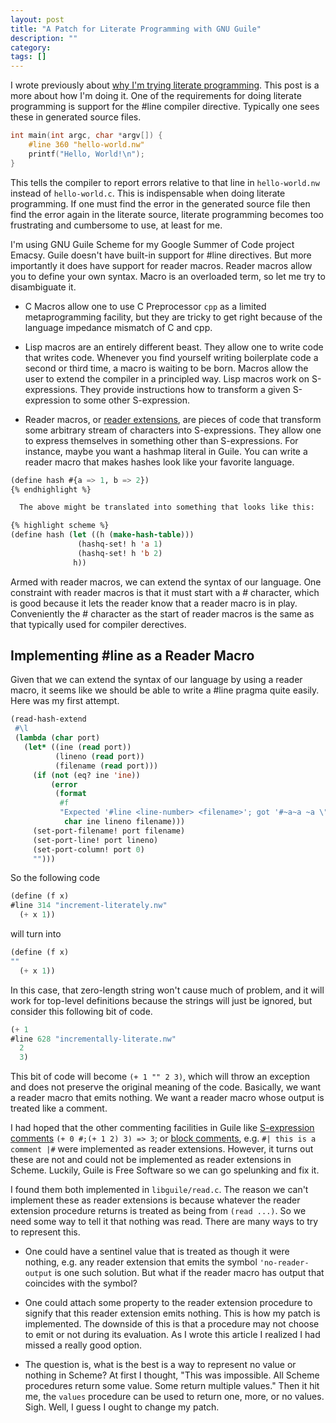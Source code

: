 ```yaml
---
layout: post
title: "A Patch for Literate Programming with GNU Guile"
description: ""
category: 
tags: []
---
```

I wrote previously about <a href="/posts/why-im-trying-literate-programming">why I'm trying literate programming</a>. This
post is a more about how I'm doing it. One of the requirements for
doing literate programming is support for the #line compiler
directive. Typically one sees these in generated source files.

```c
int main(int argc, char *argv[]) {
    #line 360 "hello-world.nw"
    printf("Hello, World!\n");
}
```

This tells the compiler to report errors relative to that line in
`hello-world.nw` instead of `hello-world.c`. This is indispensable
when doing literate programming. If one must find the error in the
generated source file then find the error again in the literate
source, literate programming becomes too frustrating and cumbersome to
use, at least for me.

I'm using GNU Guile Scheme for my Google Summer of Code project
Emacsy. Guile doesn't have built-in support for #line directives. But
more importantly it does have support for reader macros.  Reader
macros allow you to define your own syntax. Macro is an overloaded
term, so let me try to disambiguate it.

* C Macros allow one to use C Preprocessor `cpp` as a limited
  metaprogramming facility, but they are tricky to get right because
  of the language impedance mismatch of C and cpp.

* Lisp macros are an entirely different beast. They allow one to write
  code that writes code. Whenever you find yourself writing
  boilerplate code a second or third time, a macro is waiting to be
  born. Macros allow the user to extend the compiler in a principled
  way. Lisp macros work on S-expressions. They provide instructions
  how to transform a given S-expression to some other S-expression.

* Reader macros, or [reader
  extensions](http://www.gnu.org/software/guile/manual/guile.html#Reader-Extensions),
  are pieces of code that transform some arbitrary stream of
  characters into S-expressions. They allow one to express themselves
  in something other than S-expressions. For instance, maybe you want
  a hashmap literal in Guile.  You can write a reader macro that makes
  hashes look like your favorite language.

```lisp
(define hash #{a => 1, b => 2})
{% endhighlight %}

  The above might be translated into something that looks like this:

{% highlight scheme %}
(define hash (let ((h (make-hash-table)))
               (hashq-set! h 'a 1)
               (hashq-set! h 'b 2)
              h))
```

  Armed with reader macros, we can extend the syntax of our language.
  One constraint with reader macros is that it must start with a #
  character, which is good because it lets the reader know that a
  reader macro is in play.  Conveniently the # character as the start
  of reader macros is the same as that typically used for compiler
  derectives.

## Implementing #line as a Reader Macro

Given that we can extend the syntax of our language by using a reader
macro, it seems like we should be able to write a #line pragma quite
easily.  Here was my first attempt.  

```lisp
(read-hash-extend 
 #\l 
 (lambda (char port)
   (let* ((ine (read port))
          (lineno (read port))
          (filename (read port)))
     (if (not (eq? ine 'ine))
         (error 
          (format 
           #f
           "Expected '#line <line-number> <filename>'; got '#~a~a ~a \"~a\"'." 
            char ine lineno filename)))
     (set-port-filename! port filename)
     (set-port-line! port lineno)
     (set-port-column! port 0)
     "")))
```

So the following code 

```lisp
(define (f x)
#line 314 "increment-literately.nw"
  (+ x 1))
```

will turn into

```lisp
(define (f x)
""
  (+ x 1))
```
     
In this case, that zero-length string won't cause much of problem, and
it will work for top-level definitions because the strings will just
be ignored, but consider this following bit of code.

```lisp
(+ 1
#line 628 "incrementally-literate.nw"
  2
  3)
```

This bit of code will become `(+ 1 "" 2 3)`, which will throw an
exception and does not preserve the original meaning of the code.
Basically, we want a reader macro that emits nothing.  We want a
reader macro whose output is treated like a comment.  

I had hoped that the other commenting facilities in Guile like
[S-expression comments](http://srfi.schemers.org/srfi-62/srfi-62.html)
`(+ 0 #;(+ 1 2) 3) => 3`; or [block
comments](http://www.gnu.org/software/guile/manual/guile.html#Block-Comments),
e.g. `#| this is a comment |#` were implemented as reader extensions.
However, it turns out these are not and could not be implemented as
reader extensions in Scheme.  Luckily, Guile is Free Software so we
can go spelunking and fix it.  

I found them both implemented in `libguile/read.c`.  The reason we
can't implement these as reader extensions is because whatever the
reader extension procedure returns is treated as being from `(read
...)`.  So we need some way to tell it that nothing was read.  There
are many ways to try to represent this.  

* One could have a sentinel value that is treated as though it were
nothing, e.g. any reader extension that emits the symbol
`'no-reader-output` is one such solution.  But what if the reader
macro has output that coincides with the symbol?  

* One could attach some property to the reader extension procedure to
  signify that this reader extension emits nothing.  This is how my
  patch is implemented.  The downside of this is that a procedure may
  not choose to emit or not during its evaluation. As I wrote this
  article I realized I had missed a really good option.

* The question is, what is the best is a way to represent no value or
  nothing in Scheme?  At first I thought, "This was impossible. All
  Scheme procedures return some value.  Some return multiple values."
  Then it hit me, the `values` procedure can be used to return one,
  more, or no values.  Sigh.  Well, I guess I ought to change my
  patch.





